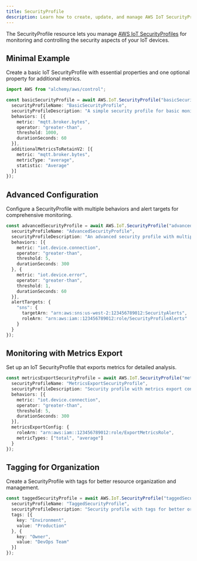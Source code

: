 ```yaml
---
title: SecurityProfile
description: Learn how to create, update, and manage AWS IoT SecurityProfiles using Alchemy Cloud Control.
---
```



The SecurityProfile resource lets you manage [AWS IoT SecurityProfiles](https://docs.aws.amazon.com/iot/latest/userguide/) for monitoring and controlling the security aspects of your IoT devices.

## Minimal Example

Create a basic IoT SecurityProfile with essential properties and one optional property for additional metrics.

```ts
import AWS from "alchemy/aws/control";

const basicSecurityProfile = await AWS.IoT.SecurityProfile("basicSecurityProfile", {
  securityProfileName: "BasicSecurityProfile",
  securityProfileDescription: "A simple security profile for basic monitoring.",
  behaviors: [{
    metric: "mqtt.broker.bytes",
    operator: "greater-than",
    threshold: 1000,
    durationSeconds: 60
  }],
  additionalMetricsToRetainV2: [{
    metric: "mqtt.broker.bytes",
    metricType: "average",
    statistic: "Average"
  }]
});
```

## Advanced Configuration

Configure a SecurityProfile with multiple behaviors and alert targets for comprehensive monitoring.

```ts
const advancedSecurityProfile = await AWS.IoT.SecurityProfile("advancedSecurityProfile", {
  securityProfileName: "AdvancedSecurityProfile",
  securityProfileDescription: "An advanced security profile with multiple behaviors.",
  behaviors: [{
    metric: "iot.device.connection",
    operator: "greater-than",
    threshold: 5,
    durationSeconds: 300
  }, {
    metric: "iot.device.error",
    operator: "greater-than",
    threshold: 1,
    durationSeconds: 60
  }],
  alertTargets: {
    "sns": {
      targetArn: "arn:aws:sns:us-west-2:123456789012:SecurityAlerts",
      roleArn: "arn:aws:iam::123456789012:role/SecurityProfileAlerts"
    }
  }
});
```

## Monitoring with Metrics Export

Set up an IoT SecurityProfile that exports metrics for detailed analysis.

```ts
const metricsExportSecurityProfile = await AWS.IoT.SecurityProfile("metricsExportSecurityProfile", {
  securityProfileName: "MetricsExportSecurityProfile",
  securityProfileDescription: "Security profile with metrics export configuration.",
  behaviors: [{
    metric: "iot.device.connection",
    operator: "greater-than",
    threshold: 5,
    durationSeconds: 300
  }],
  metricsExportConfig: {
    roleArn: "arn:aws:iam::123456789012:role/ExportMetricsRole",
    metricTypes: ["total", "average"]
  }
});
```

## Tagging for Organization

Create a SecurityProfile with tags for better resource organization and management.

```ts
const taggedSecurityProfile = await AWS.IoT.SecurityProfile("taggedSecurityProfile", {
  securityProfileName: "TaggedSecurityProfile",
  securityProfileDescription: "Security profile with tags for better organization.",
  tags: [{
    key: "Environment",
    value: "Production"
  }, {
    key: "Owner",
    value: "DevOps Team"
  }]
});
```
